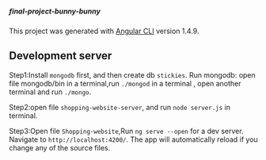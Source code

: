 ##### final-project-bunny-bunny

This project was generated with [Angular CLI](https://github.com/angular/angular-cli) version 1.4.9.

## Development server

Step1:Install `mongodb` first, and then create db `stickies`. Run mongodb: open file mongodb/bin in a terminal,run `./mongod` in a terminal , open another terminal and run `./mongo`.

Step2:open file `shopping-website-server`, and run `node server.js` in terminal.

Step3:Open file `Shopping-website`,Run `ng serve --open` for a dev server. Navigate to `http://localhost:4200/`. The app will automatically reload if you change any of the source files.




